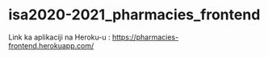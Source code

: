 # isa2020-2021_pharmacies_frontend

Link ka aplikaciji na Heroku-u : https://pharmacies-frontend.herokuapp.com/

